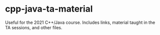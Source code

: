 # cpp-java-ta-material
Useful for the 2021 C++/Java course. Includes links, material taught in the TA sessions, and other files. 
